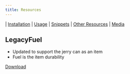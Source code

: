 ```yaml
---
title: Resources
---
```


| [Installation](index) | [Usage](usage) | [Snippets](snippets) | [Other Resources](resources) | [Media](media)

## LegacyFuel
* Updated to support the jerry can as an item
* Fuel is the item durability

[Download](https://github.com/thelindat/LegacyFuel)
